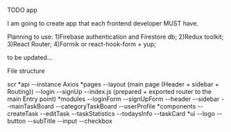 TODO app

I am going to create app that each frontend developer MUST have.

Planning to use:
1)Firebase authentication and Firestore db;
2)Redux toolkit;
3)React Router;
4)Formik or react-hook-form + yup;

to be updated...

File structure

scr
*api
--instance Axios
*pages
--layout (main page (Header + sidebar + Routing))
--login
--signUp
--index.js (prepared + exported router to the main Entry point)
*modules
--loginForm
--signUpForm
--header
--sidebar
--mainTaskBoard
--categoryTaskBoard
--userProfile
*components
--createTask
--editTask
--taskStatistics
--todaysInfo
--taskCard
\*ui
--logo
--button
--subTitle
--input
--checkbox
